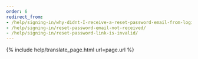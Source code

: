 ```yaml
---
order: 6
redirect_from: 
- /help/signing-in/why-didnt-I-receive-a-reset-password-email-from-logingov/
- /help/signing-in/reset-password-email-not-received/
- /help/signing-in/reset-password-link-is-invalid/
---
```


{% include help/translate_page.html url=page.url %}
